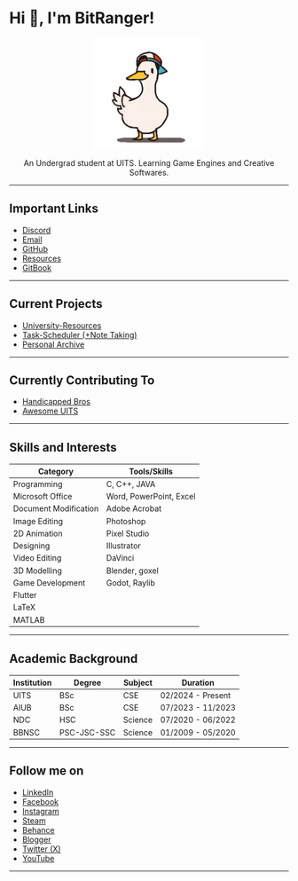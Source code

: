 # Hi 👋, I'm BitRanger!

<p align="center"><img src="shuba-duck-know-your-meme.gif" height="200px" width="200px"></p>

<p align="center">An Undergrad student at UITS. Learning Game Engines and Creative Softwares.</p>

---

## Important Links

- [Discord](https://discordapp.com/users/461953229299646471)
- [Email](https://mail.google.com/mail/u/0/?tf=cm&fs=1&to=b1tranger.01@gmail.com&hl=en)
- [GitHub](https://github.com/b1tranger)
- [Resources](https://b1tranger.github.io/oUITS-Resources/page-depth-01/Resources-Dump.html)
- [GitBook](https://b1tranger.gitbook.io/archive/)

---

## Current Projects

- [University-Resources](https://ouits-res.netlify.app/)
- [Task-Scheduler (+Note Taking)](https://ouits-schedule.netlify.app/)
- [Personal Archive](https://b1tranger.github.io/archive/)

---

## Currently Contributing To

- [Handicapped Bros](https://github.com/Handicapped-Bros)
- [Awesome UITS](https://github.com/oU1TS)

---

## Skills and Interests

| Category              | Tools/Skills                      |
|-----------------------|-----------------------------------|
| Programming           | C, C++, JAVA                      |
| Microsoft Office      | Word, PowerPoint, Excel           |
| Document Modification | Adobe Acrobat                     |
| Image Editing         | Photoshop                         |
| 2D Animation          | Pixel Studio                      |
| Designing             | Illustrator                       |
| Video Editing         | DaVinci                           |
| 3D Modelling          | Blender, goxel                    |
| Game Development      | Godot, Raylib                     |
| Flutter               |                                   |
| LaTeX                 |                                   |
| MATLAB                |                                   |

---

## Academic Background

| Institution | Degree       | Subject  | Duration           |
|------------|--------------|----------|--------------------|
| UITS       | BSc          | CSE      | 02/2024 - Present  |
| AIUB       | BSc          | CSE      | 07/2023 - 11/2023  |
| NDC        | HSC          | Science  | 07/2020 - 06/2022  |
| BBNSC      | PSC-JSC-SSC  | Science  | 01/2009 - 05/2020  |

---

## Follow me on

- [LinkedIn](https://www.linkedin.com/in/gaus-saraf-0471b81a4/)
- [Facebook](https://www.facebook.com/b1tranger)
- [Instagram](https://www.instagram.com/b1tranger/)
- [Steam](https://steamcommunity.com/id/BitRanger/)
- [Behance](https://www.behance.net/b1tranger)
- [Blogger](https://b1tranger.blogspot.com/)
- [Twitter (X)](https://x.com/b1tranger)
- [YouTube](https://www.youtube.com/@omnipotato6667)

---

<!-- ## Donation -->

<!-- <img src="01936300790 bkash (2).jpg" alt="Donation QR" width="300px"> -->

<!-- <p align="center">I won't mind at all :3</p> -->
